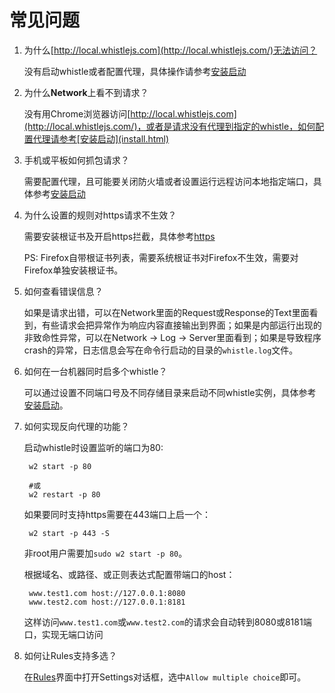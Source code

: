 # 常见问题

1. 为什么[http://local.whistlejs.com](http://local.whistlejs.com/)无法访问？

	没有启动whistle或者配置代理，具体操作请参考[安装启动](install.html)

2. 为什么**Network**上看不到请求？

	没有用Chrome浏览器访问[http://local.whistlejs.com](http://local.whistlejs.com/)，或者是请求没有代理到指定的whistle，如何配置代理请参考[安装启动](install.html)

3. 手机或平板如何抓包请求？

	需要配置代理，且可能要关闭防火墙或者设置运行远程访问本地指定端口，具体参考[安装启动](install.html)

4. 为什么设置的规则对https请求不生效？

	需要安装根证书及开启https拦截，具体参考[https](webui/https.html)
	
	PS: Firefox自带根证书列表，需要系统根证书对Firefox不生效，需要对Firefox单独安装根证书。

5. 如何查看错误信息？

	如果是请求出错，可以在Network里面的Request或Response的Text里面看到，有些请求会把异常作为响应内容直接输出到界面；如果是内部运行出现的非致命性异常，可以在Network -> Log -> Server里面看到；如果是导致程序crash的异常，日志信息会写在命令行启动的目录的`whistle.log`文件。
	
6. 如何在一台机器同时启多个whistle？

	可以通过设置不同端口号及不同存储目录来启动不同whistle实例，具体参考[安装启动](install.html)。
	
7. 如何实现反向代理的功能？

	启动whistle时设置监听的端口为80:
	
		w2 start -p 80
		
		#或
		w2 restart -p 80
		
	如果要同时支持https需要在443端口上启一个：
		
		w2 start -p 443 -S
		
	非root用户需要加`sudo w2 start -p 80`。
		
	根据域名、或路径、或正则表达式配置带端口的host：
	
		www.test1.com host://127.0.0.1:8080
		www.test2.com host://127.0.0.1:8181
		
	这样访问`www.test1.com`或`www.test2.com`的请求会自动转到8080或8181端口，实现无端口访问
	
8. 如何让Rules支持多选？

	在[Rules](webui/rules.html)界面中打开Settings对话框，选中`Allow multiple choice`即可。